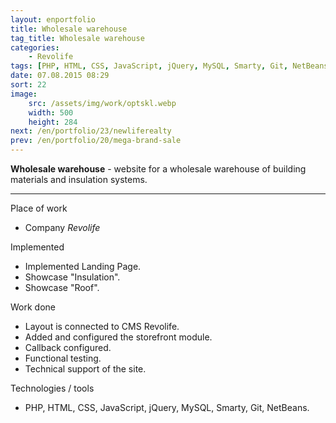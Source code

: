 ```yaml
---
layout: enportfolio
title: Wholesale warehouse
tag_title: Wholesale warehouse
categories:
    - Revolife
tags: [PHP, HTML, CSS, JavaScript, jQuery, MySQL, Smarty, Git, NetBeans]
date: 07.08.2015 08:29
sort: 22
image: 
    src: /assets/img/work/optskl.webp 
    width: 500
    height: 284
next: /en/portfolio/23/newliferealty
prev: /en/portfolio/20/mega-brand-sale
---
```


**Wholesale warehouse** - website for a wholesale warehouse of building materials and insulation systems.

---

Place of work

* Company _Revolife_

Implemented

* Implemented Landing Page.
* Showcase "Insulation".
* Showcase "Roof".

Work done

* Layout is connected to CMS Revolife.
* Added and configured the storefront module.
* Callback configured.
* Functional testing.
* Technical support of the site.

Technologies / tools

* PHP, HTML, CSS, JavaScript, jQuery, MySQL, Smarty, Git, NetBeans.

